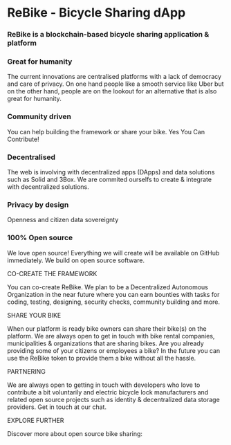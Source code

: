 # ReBike - Bicycle Sharing dApp

### ReBike is a blockchain-based bicycle sharing application & platform


### Great for humanity

The current innovations are centralised platforms with a lack of democracy and care of privacy. On one hand people like a smooth service like Uber but on the other hand, people are on the lookout for an alternative that is also great for humanity.

### Community driven

You can help building the framework or share your bike. Yes You Can Contribute!

### Decentralised

The web is involving with decentralized apps (DApps) and data solutions such as Solid and 3Box. We are commited ourselfs to create & integrate with decentralized solutions.

### Privacy by design

Openness and citizen data sovereignty

### 100% Open source

We love open source! Everything we will create will be available on GitHub immediately. We build on open source software.





CO-CREATE THE FRAMEWORK

You can co-create ReBike. We plan to be a Decentralized Autonomous Organization in the near future where you can earn bounties with tasks for coding, testing, designing, security checks, community building and more. 

SHARE YOUR BIKE

When our platform is ready bike owners can share their bike(s) on the platform. We are always open to get in touch with bike rental companies, municipalities & organizations that are sharing bikes. Are you already providing some of your citizens or employees a bike? In the future you can use the ReBike token to provide them a bike without all the hassle.

PARTNERING

We are always open to getting in touch with developers who love to contribute a bit voluntarily and electric bicycle lock manufacturers and related open source projects such as identity & decentralized data storage providers. Get in touch at our chat.

EXPLORE FURTHER

Discover more about open source bike sharing:
